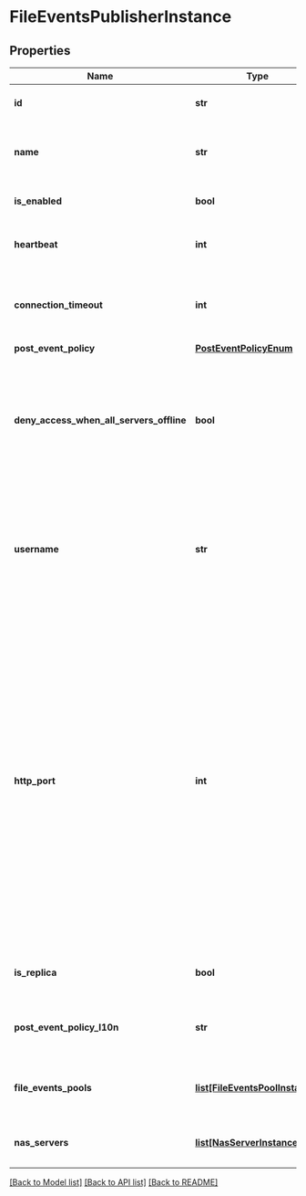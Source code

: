 # FileEventsPublisherInstance

## Properties
Name | Type | Description | Notes
------------ | ------------- | ------------- | -------------
**id** | **str** | Unique identifier of the file events publisher. | [optional] 
**name** | **str** | Unique name of the file events publisher.  This property supports case-insensitive filtering. | [optional] 
**is_enabled** | **bool** | Whether or not the event publisher will publish events. | [optional] 
**heartbeat** | **int** | Time interval to scan each CEPA server (in seconds) for online/offline status.  | [optional] [default to 10]
**connection_timeout** | **int** | Timeout in milliseconds while attempting to send event to a CEPA server to determine that is offline.  | [optional] [default to 1000]
**post_event_policy** | [**PostEventPolicyEnum**](PostEventPolicyEnum.md) |  | [optional] 
**deny_access_when_all_servers_offline** | **bool** | Behavior when no configured file events servers respond. Values are: false - allow I/O to the file system to continue. true - deny I/O to the filesystem when an event cannot be published to any server.  | [optional] [default to False]
**username** | **str** | Name of a Windows user allowing Events Publishing to connect to CEPA servers. To ensure that a secure connection (via Microsoft RPC protocol) is used disable HTTP by setting http_port to 0.  | [optional] 
**http_port** | **int** | TCP port number used but the service to connect to the CEPA server(s) with HTTP. Default port number is 12228. Set this value to 0 to disable HTTP. When enabled, connection via HTTP is attempted first. If HTTP connection is disabled, or the connection fails, then connection through MSRPC is attempted if all CEPP server(s) are defined by FQDN. The SMB account of the NAS server in the AD Domain is used to make the connection via MSRPC. Note that HTTP connections should only be used on secure networks, as it is neither SSL nor authenticated.  | [optional] [default to 12228]
**is_replica** | **bool** | Flag indicates if the file events publisher is a replicated publisher.  | [optional] [default to False]
**post_event_policy_l10n** | **str** | Localized message string corresponding to post_event_policy Was added in version 3.0.0.0. | [optional] 
**file_events_pools** | [**list[FileEventsPoolInstance]**](FileEventsPoolInstance.md) | List of the file_events_pools that are associated with this file_events_publisher. | [optional] 
**nas_servers** | [**list[NasServerInstance]**](NasServerInstance.md) | List of the nas_servers that are associated with this file_events_publisher. | [optional] 

[[Back to Model list]](../README.md#documentation-for-models) [[Back to API list]](../README.md#documentation-for-api-endpoints) [[Back to README]](../README.md)



